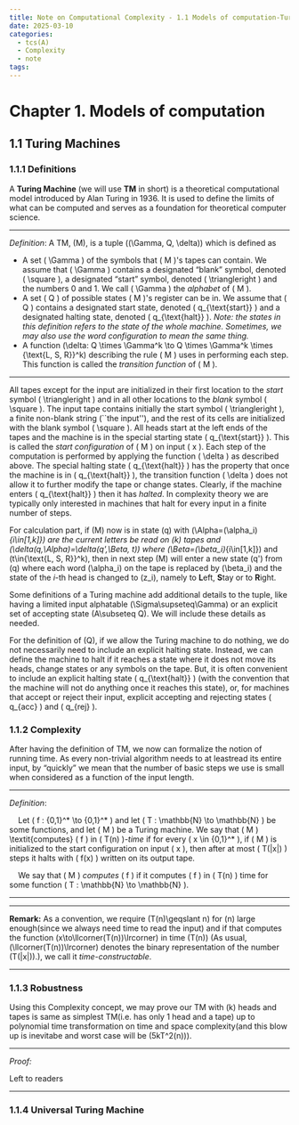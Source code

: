 ```yaml
---
title: Note on Computational Complexity - 1.1 Models of computation-Turing Machines
date: 2025-03-10
categories:
  - tcs(A)
  - Complexity
  - note
tags:
---
```

# Chapter 1. Models of computation
<!-- TODO: ADD some intros -->
## 1.1 Turing Machines
### 1.1.1 Definitions
A **Turing Machine** (we will use **TM** in short) is a theoretical computational model introduced by Alan Turing in 1936. It is used to define the limits of what can be computed and serves as a foundation for theoretical computer science.

---

*Definition*:
A TM, \(M\), is a tuple \((\Gamma, Q, \delta)\) which is defined as
  - A set \( \Gamma \) of the symbols that \( M \)'s tapes can contain. We assume that \( \Gamma \) contains a designated “blank” symbol, denoted \( \square \), a designated “start” symbol, denoted \( \triangleright \) and the numbers 0 and 1. We call \( \Gamma \) the *alphabet* of \( M \).
  - A set \( Q \) of possible states \( M \)'s register can be in. We assume that \( Q \) contains a designated start state, denoted \( q_{\text{start}} \) and a designated halting state, denoted \( q_{\text{halt}} \). *Note: the states in this definition refers to the state of the whole machine. Sometimes, we may also use the word configuration to mean the same thing.*
  - A function \(\delta: Q \times \Gamma^k \to Q \times \Gamma^k \times \{\text{L, S, R}\}^k\) describing the rule \( M \) uses in performing each step. This function is called the *transition function* of \( M \).
  
---

All tapes except for the input are initialized in their first location to the *start* symbol \( \triangleright \) and in all other locations to the *blank* symbol \( \square \). The input tape contains initially the start symbol \( \triangleright \), a finite non-blank string (``the input''), and the rest of its cells are initialized with the blank symbol \( \square \). All heads start at the left ends of the tapes and the machine is in the special starting state \( q_{\text{start}} \). This is called the *start configuration* of \( M \) on input \( x \). Each step of the computation is performed by applying the function \( \delta \) as described above. The special halting state \( q_{\text{halt}} \) has the property that once the machine is in \( q_{\text{halt}} \), the transition function \( \delta \) does not allow it to further modify the tape or change states. Clearly, if the machine enters \( q_{\text{halt}} \) then it has *halted*. In complexity theory we are typically only interested in machines that halt for every input in a finite number of steps.

For calculation part, if \(M\) now is in state \(q\) with \(\Alpha=(\alpha_i)_{i\in[1,k]}\) are the current letters be read on \(k\) tapes and \(\delta(q,\Alpha)=\delta(q',\Beta, t)\) where \(\Beta=(\beta_i)_{i\in[1,k]}\) and \(t\in\{\text{L, S, R}\}^k\), then in next step \(M\) will enter a new state \(q'\) from \(q\) where each word \(\alpha_i\) on the tape is replaced by \(\beta_i\) and the state of the *i*-th head is changed to \(z_i\), namely to **L**eft, **S**tay or to **R**ight.

Some definitions of a Turing machine add additional details to the tuple, like having a limited input alphatable \(\Sigma\supseteq\Gamma\) or an explicit set of accepting state \(A\subseteq Q\). We will include these details as needed.

For the definition of \(Q\), if we allow the Turing machine to do nothing, we do not necessarily need to include an explicit halting state. Instead, we can define the machine to halt if it reaches a state where it does not move its heads, change states or any symbols on the tape. But, it is often convenient to include an explicit halting state \( q_{\text{halt}} \) (with the convention that the machine will not do anything once it reaches this state), or, for machines that accept or reject their input, explicit accepting and rejecting states \( q_{acc} \) and \( q_{rej} \).

### 1.1.2 Complexity
After having the definition of TM, we now can formalize the notion of running time. As every non-trivial algorithm needs to at leastread its entire input, by “quickly” we mean that the number of basic steps we use is small when considered as a function of the input length.

---

*Definition*:

&nbsp;&nbsp;&nbsp;&nbsp;Let \( f : \{0,1\}^* \to \{0,1\}^* \) and let \( T : \mathbb{N} \to \mathbb{N} \) be some functions, and let \( M \) be a Turing machine. We say that \( M \) \textit{computes} \( f \) in \( T(n) \)-*time* if for every \( x \in \{0,1\}^* \), if \( M \) is initialized to the start configuration on input \( x \), then after at most \( T(|x|) \) steps it halts with \( f(x) \) written on its output tape.

&nbsp;&nbsp;&nbsp;&nbsp;We say that \( M \) *computes* \( f \) if it computes \( f \) in \( T(n) \) time for some function \( T : \mathbb{N} \to \mathbb{N} \).

---

---

**Remark:** As a convention, we require \(T(n)\geqslant n\) for \(n\) large enough(since we always need time to read the input) and if that computes the function \(x\to\llcorner(T(n))\lrcorner\) in time \(T(n)\) (As usual, \(\llcorner(T(n))\lrcorner\) denotes the binary representation of the number \(T(|x|)\).), we call it *time-constructable*. 

---

### 1.1.3 Robustness
Using this Complexity concept, we may prove our TM with \(k\) heads and tapes is same as simplest TM(i.e. has only 1 head and a tape) up to polynomial time transformation on time and space complexity(and this blow up is inevitabe and worst case will be \(5kT^2(n)\)).

---

*Proof:*

Left to readers
<!-- todo -->

---
### 1.1.4 Universal Turing Machine
<!-- todo -->